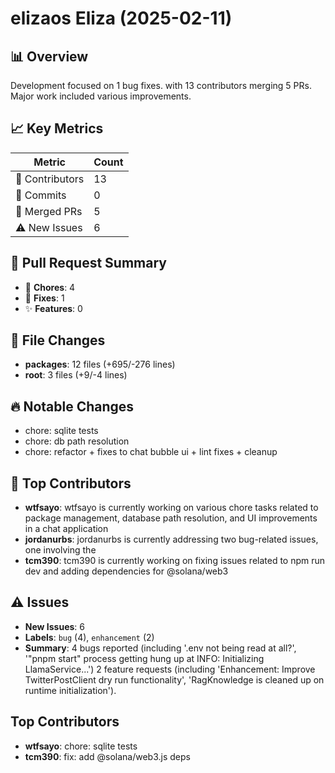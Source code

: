 # elizaos Eliza (2025-02-11)
    
## 📊 Overview
Development focused on 1 bug fixes. with 13 contributors merging 5 PRs. Major work included various improvements.

## 📈 Key Metrics
| Metric | Count |
|---------|--------|
| 👥 Contributors | 13 |
| 📝 Commits | 0 |
| 🔄 Merged PRs | 5 |
| ⚠️ New Issues | 6 |

## 🔄 Pull Request Summary
- 🧹 **Chores**: 4
- 🐛 **Fixes**: 1
- ✨ **Features**: 0

## 📁 File Changes
- **packages**: 12 files (+695/-276 lines)
- **root**: 3 files (+9/-4 lines)

## 🔥 Notable Changes
- chore: sqlite tests
- chore: db path resolution
- chore: refactor + fixes to chat bubble ui + lint fixes + cleanup

## 👥 Top Contributors
- **wtfsayo**: wtfsayo is currently working on various chore tasks related to package management, database path resolution, and UI improvements in a chat application
- **jordanurbs**: jordanurbs is currently addressing two bug-related issues, one involving the 
- **tcm390**: tcm390 is currently working on fixing issues related to npm run dev and adding dependencies for @solana/web3

## ⚠️ Issues
- **New Issues**: 6
- **Labels**: `bug` (4), `enhancement` (2)
- **Summary**: 4 bugs reported (including '.env not being read at all?', '"pnpm start" process getting hung up at INFO: Initializing LlamaService...') 2 feature requests (including 'Enhancement: Improve TwitterPostClient dry run functionality', 'RagKnowledge is cleaned up on runtime initialization').

## Top Contributors
- **wtfsayo**: chore: sqlite tests
- **tcm390**: fix: add @solana/web3.js deps